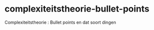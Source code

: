 complexiteitstheorie-bullet-points
==================================

Complexiteitstheorie : Bullet points en dat soort dingen
